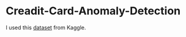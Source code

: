 # Creadit-Card-Anomaly-Detection

I used this [dataset](https://www.kaggle.com/datasets/dhanushnarayananr/credit-card-fraud) from Kaggle.
